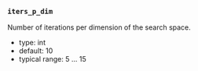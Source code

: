 ### `iters_p_dim`

Number of iterations per dimension of the search space.


  - type: int
  - default: 10
  - typical range: 5 ... 15
